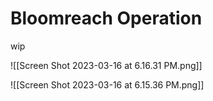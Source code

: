 # Bloomreach Operation
wip

![[Screen Shot 2023-03-16 at 6.16.31 PM.png]]

![[Screen Shot 2023-03-16 at 6.15.36 PM.png]]